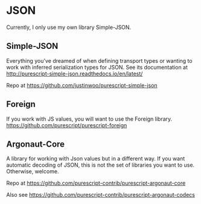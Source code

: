 # JSON

Currently, I only use my own library Simple-JSON.

## Simple-JSON

Everything you've dreamed of when defining transport types or wanting to work with inferred serialization types for JSON. See its documentation at <http://purescript-simple-json.readthedocs.io/en/latest/>

Repo at <https://github.com/justinwoo/purescript-simple-json>

## Foreign

If you work with JS values, you will want to use the Foreign library. <https://github.com/purescript/purescript-foreign>

## Argonaut-Core

A library for working with Json values but in a different way. If you want automatic decoding of JSON, this is not the set of libraries you want to use. Otherwise, welcome.

Repo at <https://github.com/purescript-contrib/purescript-argonaut-core>

Also see <https://github.com/purescript-contrib/purescript-argonaut-codecs>
